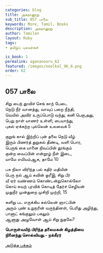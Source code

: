 ```yaml
---
categories: blog
title: அகநானூறு 
sub_title: 057 பாலை
keywords: More, Tamil, Books
description: அகநானூறு 
author: Tamilan
layout: Ruby
tags:
- தமிழ்ப் புலவர்கள் 

is_book: 1
permalink: agananooru_62
featured: /images/noolkal_96_6.png
order: 62
---
```



## 057 பாலை

சிறு பைந் தூவிச் செங் காற் பேடை  
நெடு நீர் வானத்து, வாவுப் பறை நீந்தி,  
வெயில் அவிர் உருப்பொடு வந்து, கனி பெறாஅது,  
பெறு நாள் யாணர் உள்ளி, பையாந்து,  
புகல் ஏக்கற்ற புல்லென் உலவைக் 5

குறுங் கால் இற்றிப் புன் தலை நெடு வீழ்  
இரும் பிணர்த் துறுகல் தீண்டி, வளி பொர,  
பெருங் கை யானை நிவப்பின் தூங்கும்  
குன்ற வைப்பின் என்றூழ் நீள் இடை,  
யாமே எமியம்ஆக, தாமே 10

பசு நிலா விரிந்த பல் கதிர் மதியின்  
பெரு நல் ஆய் கவின் ஒரீஇ, சிறு பீர்  
வீ ஏர் வண்ணம் கொண்டன்றுகொல்லோ  
கொய் சுவற் புரவிக் கொடித் தேர்ச் செழியன்  
முதுநீர் முன்துறை முசிறி முற்றி, 15

களிறு பட எருக்கிய கல்லென் ஞாட்பின்  
அரும் புண் உறுநரின் வருந்தினள், பெரிது அழிந்து,  
பானாட் கங்குலும் பகலும்  
ஆனாது அழுவோள் ஆய் சிறு நுதலே?

**பொருள்வயிற் பிரிந்த தலைமகன் கிழத்தியை  
நினைந்து சொல்லியது.- நக்கீரர்**

[அடுத்த பக்கம்](agananooru_63)